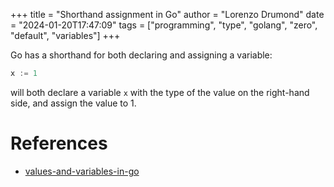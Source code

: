 +++
title = "Shorthand assignment in Go"
author = "Lorenzo Drumond"
date = "2024-01-20T17:47:09"
tags = ["programming",  "type",  "golang",  "zero",  "default",  "variables"]
+++


Go has a shorthand for both declaring and assigning a variable:
```go
x := 1
```

will both declare a variable `x` with the type of the value on the right-hand side, and assign the value to 1.

# References
- [values-and-variables-in-go](/wiki/values-and-variables-in-go/)
